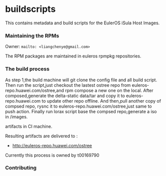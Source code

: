 # buildscripts

This contains metadata and build scripts for the EulerOS iSula Host
Images.

### Maintaining the RPMs

Owner: `mailto: <liangchenye@gmail.com>`

The RPM packages are maintained in euleros rpmpkg repositories.  

### The build process

As step 1,the build machine will git clone the config file and all build script.
Then run the script,just checkout the lastest ostree repo from euleros-repo.huawei.com/ostree,and rpm compose a new one on the local.
After composed,generate the delta-static data/tar and copy it to euleros-repo.huawei.com to update other repo offline.
And then,pull another copy of compsed repo, rysnc it to euleros-repo.huawei.com/ostree,just same to push action.
Finally run lorax script base the compsed repo,generate a iso in /images.

artifacts in CI machine.

Resulting artifacts are delivered to :
 * http://euleros-repo.huawei.com/ostree


Currently this process is owned by t00169790

### Contributing
